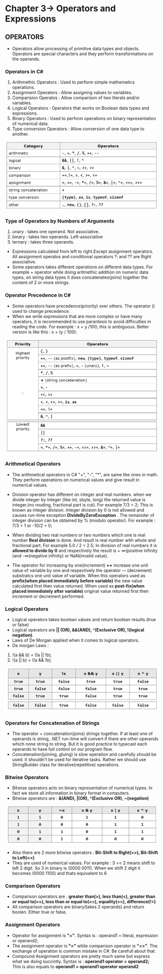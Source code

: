 # Chapter 3-> Operators and Expressions

## OPERATORS 
- Operators allow processing of primitive data types and objects. Operators are special characters and they perform transformations on the operands.
### Operators in C#
1. Arithmethic Operators : Used to perform simple mathematics operations.
2. Assignment Operators : Allow assigning values to variables.
3. Comparision Operatos : Allow comparison of two literals and/or variables.
4. Logical Operators : Operators that works on Boolean data types and expressions.
5. Binary Operators : Used to perform operations on binary representation of numerical data.
6. Type conversion Operators : Allow conversion of one data type to another.

![Operator Categories in C#](https://github.com/mrsahin101/Fundamentals_of_Programming_Csharp/blob/main/Chapter3_Operators_Expressions/Operators.png)

### Type of Operators by Numbers of Arguments 
1. unary : takes one operand. Not associative.
2. binary : takes two operands. Left-associative
3. ternary : takes three operands.
- Expressions calculated from left to right.Except assignment operators. All assignment operatos and conditional operators ?: and ?? are Right associative.
- Some operators takes different operations on different data types. For example + operator while doing aritmethic addition on numeric data types, on string data types it does concatenates(joins) together the content of 2 or more strings.

### Operator Precedence in C#
- Some operators have precedence(priority) over others. The operator () used to change precedence.
- When we write expressions that are more complex or have many operators, it is recommended to use parantesis to avoid difficulties in reading the code. For example : x + y /100; this is ambiguous. Better version is like this : x + (y / 100);

![Operator Precedence in C#](https://github.com/mrsahin101/Fundamentals_of_Programming_Csharp/blob/main/Chapter3_Operators_Expressions/Precedence.png)

### Arithmetical Operators 
- The arithmetical operators in C# "+", "-", "*", are same like ones in math. They perform operations on numerical values and give result in numerical values.

- Division operator has different on integer and real numbers. when we divide integer by integer (like int, sbyte, long) the returned value is integer.(no rouding, fractional part is cut). For example 7/3 = 2; This is known as integer division. Integer division by 0 is not allowed and causes run-time exception **DivideByZeroException** . The remainder of integer division can be obtained by % (modulo operator). For example : 7/3 = 1 or -10/2 = 0; 

- When dividing two real numbers or two numbers which one is real number **Real division** is done. And result is real number with whole and fractional part. For example 5.0 / 2 = 2.5;
In division of real numbers it is **allowed to divide by 0** and respectively the result is + ∞(positive infinity )and -∞(negative infinity) or NaN(invalid value).

- The operator for increasing by one(increment) **++** increase one unit value of variable by one and respectively the operator **--** (decrement) substratcs one unit  value of variable. When this operators used as **prefix(when placed immediately before variable)**  the new value calculated first then value returned. When used as **post-fix(when placed immediately after variable)** original value returned first then increment or decrement performed.

### Logical Operators 
- Logical operators takes boolean values and return boolean results.(true or false) 
- Logical operators are **|| (OR), &&(AND), ^(Exclusive OR), !(logical negation)**.
- Laws of De Morgan applied when it comes to logical operators.
- De morgan Laws : 
1. !(a && b) = (!a || !b);
2. !(a || b) = (!a && !b);

![Logical Operators in C#](https://github.com/mrsahin101/Fundamentals_of_Programming_Csharp/blob/main/Chapter3_Operators_Expressions/Logical_Operators.png)

### Operators for Concatenation of Strings
- The operator + concatenation(joins) strings together. If at least one of operands is string, .NET run-time will convert if there are other operands which none string to string. But it is good practice to typecast each operands to have full control on our program flow.
- Concatenation(joining, gluing) is slow operation and carefully should be used. It shouldn't be used for iterative tasks. Rather we should use StringBuilder class for iterative(repetitive) operations.

### Bitwise Operators
- Bitwise operators acts on binary representation of numerical types. In fact we store all information in binary format in computers.
- Bitwise operators are : **&(AND), |(OR), ^(Exclusive OR), ~(negation)** 

![Bitwise Operators in C#](https://github.com/mrsahin101/Fundamentals_of_Programming_Csharp/blob/main/Chapter3_Operators_Expressions/Bitwise_Operators.png) 

- Also there are 2 more bitwise operators : **Bit-Shift to Right(>>), Bit-Shift to Left(<<)**
- They are used of numerical values. For example : 3 << 2 means shift to left 2 digit. So 3 in binary is (0000 0011). When we shift 2 digit it becomes (0000 1100) and thats equivalent to 6


### Comparison Operators
- Comparison operators are : **greater than(>), less than(<), greater than or equal to(>=), less than or equal to(<=), equality(==), difference(!=)**
- All comparison operators are binary(takes 2 operands) and return boolen. Either true or false.


### Assignment Operators
- Operator for assignment is **"="**. Syntax is : operand1 = literal, expression or operand2;
- The assignment operator is **"="** while comparison operator is **"=="**. The exchange of operation is common mistake in C#. Be carefull about that.
- Compound Assignment operators are pretty much same but express what we doing succintly. Syntax is : **operand1 operator = operand2;** This is also equals to **operand1 = operand1 operator operand2**
